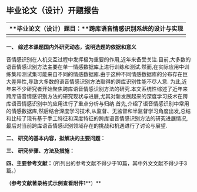 

## 毕业论文（设计）开题报告

 

| **毕业论文（设计）题目：**跨库语音情感识别系统的设计与实现 |
| ---------------------------------------------------------- |
|                                                            |

   **一、**  **综述本课题国内外研究动态，说明选题的依据和意义**        

音情感识别在人机交互过程中发挥极为重要的作用,近年来备受关注.目前,大多数的语音情感识别方法主要在单一情感数据库上进行训练和测试.然而,在实际应用中训练集和测试集可能来自不同的情感数据库.由于这种不同情感数据库的分布存在巨大差异性,导致大多数的语音情感识别方法取得的跨库识别性能不尽人意.  为此,近年来不少研究者开始聚焦跨库语音情感识别方法的研究.本文系统性综述了近年来跨库语音情感识别方法的研究现状与进展,尤其对新发展起来的深度学习技术在跨库语音情感识别中的应用进行了重点分析与归纳.首先,介绍了语音情感识别中常用的情感数据库,然后结合深度学习技术,从监督、无监督和半监督学习角度出发,总结和比较了现有基于手工特征和深度特征的跨库语音情感识别方法的研究进展情况,最后对当前跨库语音情感识别领域存在的挑战和机遇进行了讨论与展望.                                                     

**二、**  **研究的基本内容，拟解决的主要问题：**                                                                    

**三、**  **研究步骤、方法及措施：**                                                          

 **四、主要参考文献：**（所列出的参考文献不得少于10篇，其中外文文献不得少于3篇。）     

**（参考文献著录格式示例查看附件1****）**                             